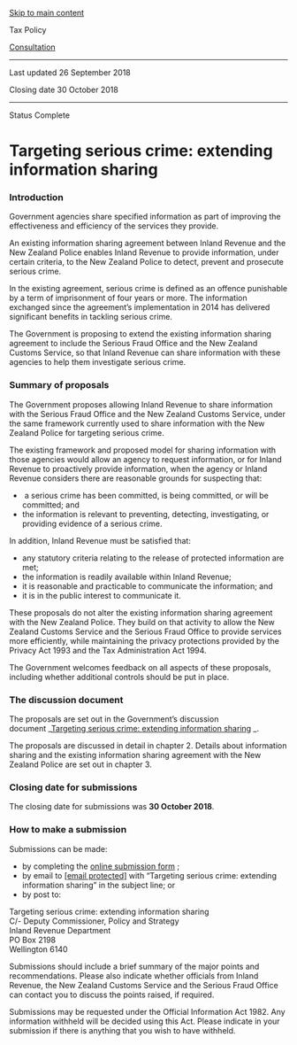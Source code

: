 [Skip to main content](#main-content-tp)

Tax Policy

[Consultation](/consultation)

* * *

Last updated 26 September 2018

Closing date 30 October 2018

* * *

Status Complete

Targeting serious crime: extending information sharing
======================================================

### Introduction

Government agencies share specified information as part of improving the effectiveness and efficiency of the services they provide.

An existing information sharing agreement between Inland Revenue and the New Zealand Police enables Inland Revenue to provide information, under certain criteria, to the New Zealand Police to detect, prevent and prosecute serious crime.

In the existing agreement, serious crime is defined as an offence punishable by a term of imprisonment of four years or more. The information exchanged since the agreement’s implementation in 2014 has delivered significant benefits in tackling serious crime.

The Government is proposing to extend the existing information sharing agreement to include the Serious Fraud Office and the New Zealand Customs Service, so that Inland Revenue can share information with these agencies to help them investigate serious crime.

### Summary of proposals

The Government proposes allowing Inland Revenue to share information with the Serious Fraud Office and the New Zealand Customs Service, under the same framework currently used to share information with the New Zealand Police for targeting serious crime.

The existing framework and proposed model for sharing information with those agencies would allow an agency to request information, or for Inland Revenue to proactively provide information, when the agency or Inland Revenue considers there are reasonable grounds for suspecting that:

*    a serious crime has been committed, is being committed, or will be committed; and
*   the information is relevant to preventing, detecting, investigating, or providing evidence of a serious crime.

​In addition, Inland Revenue must be satisfied that:

*   any statutory criteria relating to the release of protected information are met;
*   the information is readily available within Inland Revenue;
*   it is reasonable and practicable to communicate the information; and
*   it is in the public interest to communicate it.

These proposals do not alter the existing information sharing agreement with the New Zealand Police. They build on that activity to allow the New Zealand Customs Service and the Serious Fraud Office to provide services more efficiently, while maintaining the privacy protections provided by the Privacy Act 1993 and the Tax Administration Act 1994.

The Government welcomes feedback on all aspects of these proposals, including whether additional controls should be put in place.

### The discussion document

The proposals are set out in the Government’s discussion document _[Targeting serious crime: extending information sharing](/publications/2018/2018-dd-tsc-extending)
_.

The proposals are discussed in detail in chapter 2. Details about information sharing and the existing information sharing agreement with the New Zealand Police are set out in chapter 3.

### Closing date for submissions

The closing date for submissions was **30 October 2018**.

### How to make a submission

Submissions can be made:

*   by completing the [online submission form](https://taxpolicy.ird.govt.nz/consultation/tsc-extending-submission-form)
    ;
*   by email to [\[email protected\]](/cdn-cgi/l/email-protection)
     with “Targeting serious crime: extending information sharing” in the subject line; or
*   by post to:

Targeting serious crime: extending information sharing  
C/- Deputy Commissioner, Policy and Strategy  
Inland Revenue Department  
PO Box 2198  
Wellington 6140

Submissions should include a brief summary of the major points and recommendations. Please also indicate whether officials from Inland Revenue, the New Zealand Customs Service and the Serious Fraud Office can contact you to discuss the points raised, if required.

Submissions may be requested under the Official Information Act 1982. Any information withheld will be decided using this Act. Please indicate in your submission if there is anything that you wish to have withheld.